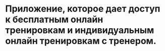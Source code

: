 # Приложение, которое дает доступ к бесплатным онлайн тренировкам и индивидуальным онлайн тренировкам с тренером.
